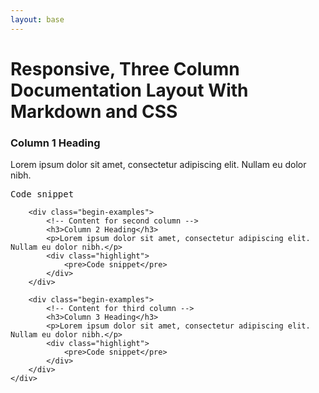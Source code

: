 ```yaml
---
layout: base
---
```


# Responsive, Three Column Documentation Layout With Markdown and CSS

<div class="wrapper">
    <div class="content">
        <div class="begin-examples">
            <!-- Content for first column -->
            <h3>Column 1 Heading</h3>
            <p>Lorem ipsum dolor sit amet, consectetur adipiscing elit. Nullam eu dolor nibh.</p>
            <div class="highlight">
                <pre>Code snippet</pre>
            </div>
        </div>

        <div class="begin-examples">
            <!-- Content for second column -->
            <h3>Column 2 Heading</h3>
            <p>Lorem ipsum dolor sit amet, consectetur adipiscing elit. Nullam eu dolor nibh.</p>
            <div class="highlight">
                <pre>Code snippet</pre>
            </div>
        </div>

        <div class="begin-examples">
            <!-- Content for third column -->
            <h3>Column 3 Heading</h3>
            <p>Lorem ipsum dolor sit amet, consectetur adipiscing elit. Nullam eu dolor nibh.</p>
            <div class="highlight">
                <pre>Code snippet</pre>
            </div>
        </div>
    </div>
</div>
